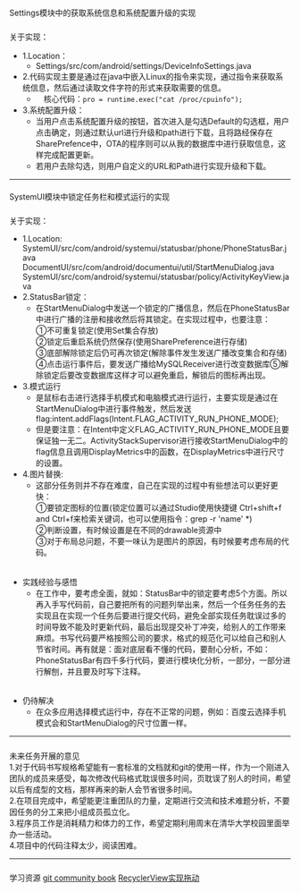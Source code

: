 ###
Settings模块中的获取系统信息和系统配置升级的实现  
#####
关于实现：  
- 1.Location：  
  - Settings/src/com/android/settings/DeviceInfoSettings.java  
- 2.代码实现主要是通过在java中嵌入Linux的指令来实现，通过指令来获取系统信息，然后通过读取文件字符的形式来获取需要的信息。  
  - &ensp;&ensp;核心代码：`pro = runtime.exec("cat /proc/cpuinfo");`  
- 3.系统配置升级：  
  - 当用户点击系统配置升级的按钮，首次进入是勾选Default的勾选框，用户点击确定，则通过默认url进行升级和path进行下载，且将路经保存在SharePrefence中，OTA的程序则可以从我的数据库中进行获取信息，这样完成配置更新。
  - 若用户去除勾选，则用户自定义的URL和Path进行实现升级和下载。
***
####
SystemUI模块中锁定任务栏和模式运行的实现  
#####  
关于实现：  
- 1.Location:  
SystemUI/src/com/android/systemui/statusbar/phone/PhoneStatusBar.java  
DocumentUI/src/com/android/documentui/util/StartMenuDialog.java  
SystemUI/src/com/android/systemui/statusbar/policy/ActivityKeyView.java  
- 2.StatusBar锁定：  
  - 在StartMenuDialog中发送一个锁定的广播信息，然后在PhoneStatusBar中进行广播的注册和接收然后将其锁定。在实现过程中，也要注意：  
①不可重复锁定(使用Set集合存放)  
②锁定后重启系统仍然保存(使用SharePreference进行存储)  
③底部解除锁定后仍可再次锁定(解除事件发生发送广播改变集合和存储)  
④点击运行事件后，要发送广播给MySQLReceiver进行改变数据库⑤解除锁定后要改变数据库这样才可以避免重启，解锁后的图标再出现。  
- 3.模式运行  
  - 是鼠标右击进行选择手机模式和电脑模式进行运行，主要实现是通过在StartMenuDialog中进行事件触发，然后发送flag:intent.addFlags(Intent.FLAG_ACTIVITY_RUN_PHONE_MODE);  
  - 但是要注意：在Intent中定义FLAG_ACTIVITY_RUN_PHONE_MODE且要保证独一无二。ActivityStackSupervisor进行接收StartMenuDialog中的flag信息且调用DisplayMetrics中的函数，在DisplayMetrics中进行尺寸的设置。  
- 4.图片替换:  
  - 这部分任务则并不存在难度，自己在实现的过程中有些想法可以更好更快：  
①要锁定图标的位置(锁定位置可以通过Studio使用快捷键 Ctrl+shift+f and Ctrl+f来检索关键词，也可以使用指令：grep -r 'name' *)  
②判断设置，有时候设置是在不同的drawable资源中  
③对于布局总问题，不要一味认为是图片的原因，有时候要考虑布局的代码。
######  
- 实践经验与感悟  
  - 在工作中，要考虑全面，就如：StatusBar中的锁定要考虑5个方面。所以再入手写代码前，自己要把所有的问题列举出来，然后一个任务任务的去实现且在实现一个任务后要进行提交代码，避免全部实现任务耽误过多的时间导致不能及时更新代码，最后出现提交补丁冲突，给别人的工作带来麻烦。书写代码要严格按照公司的要求，格式的规范化可以给自己和别人节省时间。再有就是：面对底层看不懂的代码，要耐心分析，不如：PhoneStatusBar有四千多行代码，要进行模块化分析，一部分，一部分进行解刨，并且要及时写下注释。
######  
- 仍待解决
  - 在众多应用选择模式运行中，存在不正常的问题，例如：百度云选择手机模式会和StartMenuDialog的尺寸位置一样。
***
#####  
未来任务开展的意见  
1.对于代码书写规格希望能有一套标准的文档就和git的使用一样，作为一个刚进入团队的成员来感受，每次修改代码格式耽误很多时间，页耽误了别人的时间，希望以后有成型的文档，那样再来的新人会节省很多时间。  
2.在项目完成中，希望能更注重团队的力量，定期进行交流和技术难题分析，不要因任务的分工来把小组成员孤立化。  
3.程序员工作是消耗精力和体力的工作，希望定期利用周末在清华大学校园里面举办一些活动。  
4.项目中的代码注释太少，阅读困难。
***
#####  
学习资源
[git community book](http://gitbook.liuhui998.com/index.html)
[RecyclerView实现拖动](http://www.open-open.com/lib/view/open1435287807716.html)
